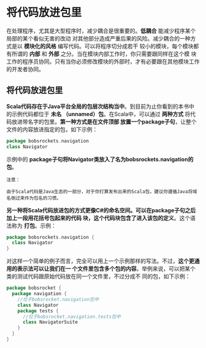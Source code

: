 将代码放进包里
===================================================================================
在处理程序，尤其是大型程序时，减少耦合是很重要的。**低耦合** 能减少程序某个局部的某个看似无害的改动
对其他部分造成严重后果的风险。减少耦合的一种方式是以 **模块化的风格** 编写代码。可以将程序切分成若干
较小的模块，每个模块都有所谓的 **内部** 和 **外部** 之分。当在模块内部工作时，你只需要跟同样在这个模
块工作的程序员协同。只有当你必须修改模块的外部时，才有必要跟在其他模块工作的开发者协同。

## 将代码放进包里
**Scala代码存在于Java平台全局的包层次结构当中**。到目前为止你看到的本书中的示例代码都位于 **未名
（unnamed）包**。在Scala中，可以通过 **两种方式** 将代码放进带名字的包里。**第一种方式是在文件顶部
放置一个package子句**，让整个文件的内容放进指定的包，如下示例：
```scala
package bobsrockets.navigation
class Navigator
```
示例中的 **package子句将Navigator类放入了名为bobsrockets.navigation的包**。
```
注意：

由于Scala代码是Java生态的一部分，对于你打算发布出来的Scala包，建议你遵循Java将域名倒过来作为包名的习惯。
```
**另一种将Scala代码放进包的方式更像C#的命名空间。可以在package子句之后加上一段用花括号包起来的代码
块，这个代码块包含了进入该包的定义**。这个语法称为 **打包**。示例：
```scala
package bobsrockets.navigation {
  class Navigator
}
```
对这样一个简单的例子而言，完全可以用上一个示例那样的写法。不过，**这个更通用的表示法可以让我们在一
个文件里包含多个包的内容**。举例来说，可以把某个类的测试代码跟原始代码放在同一个文件里，不过分成不
同的包，如下示例：
```scala
package bobsrocket {
  package navigation {
    //位于bobsrocket.navigation包中
    class Navigator
    package tests {
      //位于bobsrocket.navigation.tests包中
      class NavigatorSuite
    }
  }
}
```
